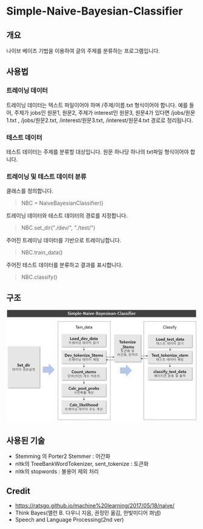 # Simple-Naive-Bayesian-Classifier
## 개요
나이브 베이즈 기법을 이용하여 글의 주제를 분류하는 프로그램입니다.

## 사용법
### 트레이닝 데이터
트레이닝 데이터는 텍스트 파일이어야 하며 /주제/이름.txt 형식이어야 합니다.
예를 들어, 주제가 jobs인 원문1, 원문2, 주제가 interest인 원문3, 원문4가 있다면
/jobs/원문1.txt , /jobs/원문2.txt, /interest/원문3.txt, /interest/원문4.txt 경로로 정리됩니다.

### 테스트 데이터
테스트 데이터는 주제를 분류할 대상입니다. 원문 하나당 하나의 txt파일 형식이어야 합니다.

### 트레이닝 및 테스트 데이터 분류
클래스를 정의합니다.
> NBC = NaiveBayesianClassifier()

트레이닝 데이터와 테스트 데이터의 경로를 지정합니다.
> NBC.set_dir("./dev/", "./test/")

주어진 트레이닝 데이터를 기반으로 트레이닝합니다.
> NBC.train_data()

주어진 테스트 데이터를 분류하고 결과를 표시합니다.
> NBC.classify()

## 구조
![structure](./image/structure.png)

## 사용된 기술
- Stemming 의 Porter2 Stemmer : 어간화
- nltk의 TreeBankWordTokenizer, sent_tokenize : 토큰화
- nltk의 stopwords : 불용어 제외 처리

## Credit
- https://ratsgo.github.io/machine%20learning/2017/05/18/naive/
- Think Bayes(앨런 B. 다우니 지음, 권정민 옮김, 한빛미디어 펴냄)
- Speech and Language Processing(2nd ver)
